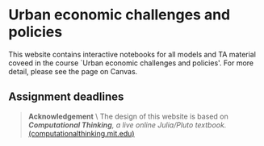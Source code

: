 # Urban economic challenges and policies
This website contains interactive notebooks for all models and TA material coveed in the course `Urban economic challenges and policies'. For more detail, please see the page on Canvas.

## Assignment deadlines



> **Acknowledgement** \\
> The design of this website is based on _**Computational Thinking**, a live online Julia/Pluto textbook._ [(computationalthinking.mit.edu)](https://computationalthinking.mit.edu)
